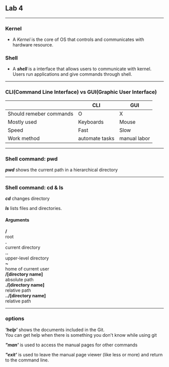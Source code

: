 ## Lab 4
---
### Kernel
- A *Kernel* is the core of OS that controls and communicates with hardware resource.

### Shell
- A ***shell*** is a interface that allows users to communicate with kernel.  
Users run applications and give commands through shell.
---
### CLI(Command Line Interface) vs GUI(Graphic User Interface)
|  | CLI | GUI |
| ----- | ----- | -----|
| Should remeber commands | O | X |
| Mostly used | Keyboards | Mouse |
| Speed | Fast | Slow |
| Work method | automate tasks | manual labor |

---
### Shell command: pwd

***pwd*** shows the current path in a hierarchical directory

---
### Shell command: cd & ls
  
***cd*** changes directory

***ls*** lists files and directories.

#### Arguments

**/**  
root  
**.**  
current directory  
**..**     
upper-level directory  
**~**  
home of current user    
**/[directory name]**  
absolute path  
**./[directory name]**  
relative path  
**../[directory name]**  
relative path  

---
### options

***'help'*** shows the documents included in the Git.  
You can get help when there is something you don't know while using git

***"man'*** is used to access the manual pages for other commands  

 ***"exit'*** is used to leave the manual page viewer (like less or more) and return to the command line.

